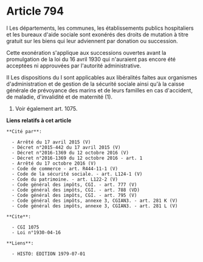 # Article 794

I  Les départements, les communes, les établissements publics hospitaliers et les bureaux d'aide sociale sont exonérés des
droits de mutation à titre gratuit sur les biens qui leur adviennent par donation ou succession.

Cette exonération s'applique aux successions ouvertes avant la promulgation de la loi du 16 avril 1930 qui n'auraient pas
encore été acceptées ni approuvées par l'autorité administrative.

II  Les dispositions du I sont applicables aux libéralités faites aux organismes d'administration et de gestion de la
sécurité sociale ainsi qu'à la caisse générale de prévoyance des marins et de leurs familles en cas d'accident, de maladie,
d'invalidité et de maternité (1).

1)  Voir également art. 1075.

**Liens relatifs à cet article**

	**Cité par**:

	  - Arrêté du 17 avril 2015 (V)
	  - Décret n°2015-442 du 17 avril 2015 (V)
	  - Décret n°2016-1369 du 12 octobre 2016 (V)
	  - Décret n°2016-1369 du 12 octobre 2016 - art. 1
	  - Arrêté du 17 octobre 2016 (V)
	  - Code de commerce - art. R444-11-1 (V)
	  - Code de la sécurité sociale. - art. L124-1 (V)
	  - Code du patrimoine. - art. L122-2 (V)
	  - Code général des impôts, CGI. - art. 777 (V)
	  - Code général des impôts, CGI. - art. 788 (VD)
	  - Code général des impôts, CGI. - art. 795 (V)
	  - Code général des impôts, annexe 3, CGIAN3. - art. 281 K (V)
	  - Code général des impôts, annexe 3, CGIAN3. - art. 281 L (V)

	**Cite**:

	  - CGI 1075
	  - Loi n°1930-04-16

	**Liens**:

	  - HISTO: EDITION 1979-07-01
